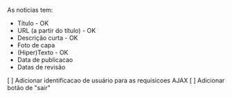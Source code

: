 As noticias tem:
* Título - OK
* URL (a partir do título) - OK
* Descrição curta - OK
* Foto de capa
* (Hiper)Texto - OK
* Data de publicacao
* Datas de revisão

[ ] Adicionar identificacao de usuário para as requisicoes AJAX
[ ] Adicionar botão de "sair"
